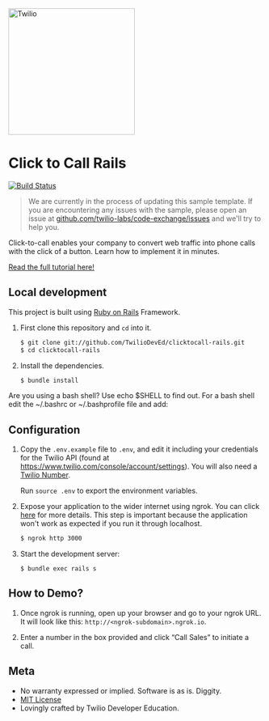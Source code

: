 <a href="https://www.twilio.com">
  <img src="https://static0.twilio.com/marketing/bundles/marketing/img/logos/wordmark-red.svg" alt="Twilio" width="250" />
</a>

# Click to Call Rails

[![Build Status](https://travis-ci.org/TwilioDevEd/clicktocall-rails.svg?branch=master)](https://travis-ci.org/TwilioDevEd/clicktocall-rails)

> We are currently in the process of updating this sample template. If you are encountering any issues with the sample, please open an issue at [github.com/twilio-labs/code-exchange/issues](https://github.com/twilio-labs/code-exchange/issues) and we'll try to help you.

Click-to-call enables your company to convert web traffic into phone calls with
the click of a button. Learn how to implement it in minutes.

[Read the full tutorial here!](https://www.twilio.com/docs/tutorials/walkthrough/click-to-call/ruby/rails)

## Local development

This project is built using [Ruby on Rails](http://rubyonrails.org/) Framework.

1. First clone this repository and `cd` into it.

   ```bash
   $ git clone git://github.com/TwilioDevEd/clicktocall-rails.git
   $ cd clicktocall-rails
   ```

1. Install the dependencies.

   ```bash
   $ bundle install
   ```
Are you using a bash shell? Use echo $SHELL to find out. For a bash shell edit the ~/.bashrc or ~/.bashprofile file and add:

## Configuration

1. Copy the `.env.example` file to `.env`, and edit it including your credentials
   for the Twilio API (found at https://www.twilio.com/console/account/settings). You
   will also need a [Twilio Number](https://www.twilio.com/console/phone-numbers/incoming).

   Run `source .env` to export the environment variables.

1. Expose your application to the wider internet using ngrok. You can click
   [here](https://www.twilio.com/blog/2015/09/6-awesome-reasons-to-use-ngrok-when-testing-webhooks.html)
   for more details. This step is important because the application won't
   work as expected if you run it through localhost.

   ```bash
   $ ngrok http 3000
   ```

1. Start the development server:

   ```
   $ bundle exec rails s
   ```

## How to Demo?

1. Once ngrok is running, open up your browser and go to your ngrok URL. It will
   look like this: `http://<ngrok-subdomain>.ngrok.io`.

2. Enter a number in the box provided and click “Call Sales” to initiate a call.

## Meta

* No warranty expressed or implied.  Software is as is. Diggity.
* [MIT License](http://www.opensource.org/licenses/mit-license.html)
* Lovingly crafted by Twilio Developer Education.
